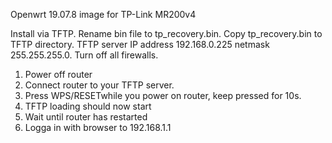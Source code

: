 Openwrt 19.07.8 image for TP-Link MR200v4

Install via TFTP. Rename bin file to tp_recovery.bin. Copy tp_recovery.bin to TFTP directory.
TFTP server IP address 192.168.0.225 netmask 255.255.255.0. Turn off all firewalls.
1. Power off router
2. Connect router to your TFTP server.
3. Press WPS/RESETwhile you power on router, keep pressed for 10s.
4. TFTP loading should now start
5. Wait until router has restarted
6. Logga in with browser to 192.168.1.1
